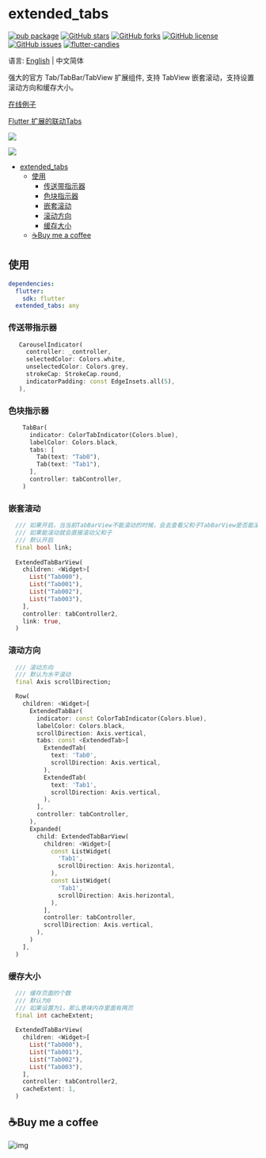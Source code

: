 # extended_tabs

[![pub package](https://img.shields.io/pub/v/extended_tabs.svg)](https://pub.dartlang.org/packages/extended_tabs) [![GitHub stars](https://img.shields.io/github/stars/fluttercandies/extended_tabs)](https://github.com/fluttercandies/extended_tabs/stargazers) [![GitHub forks](https://img.shields.io/github/forks/fluttercandies/extended_tabs)](https://github.com/fluttercandies/extended_tabs/network) [![GitHub license](https://img.shields.io/github/license/fluttercandies/extended_tabs)](https://github.com/fluttercandies/extended_tabs/blob/master/LICENSE) [![GitHub issues](https://img.shields.io/github/issues/fluttercandies/extended_tabs)](https://github.com/fluttercandies/extended_tabs/issues) <a target="_blank" href="https://jq.qq.com/?_wv=1027&k=5bcc0gy"><img border="0" src="https://pub.idqqimg.com/wpa/images/group.png" alt="flutter-candies" title="flutter-candies"></a>

语言: [English](README.md) | 中文简体

强大的官方 Tab/TabBar/TabView 扩展组件, 支持 TabView 嵌套滚动，支持设置滚动方向和缓存大小。

[在线例子](https://fluttercandies.github.io/extended_tabs/)

[Flutter 扩展的联动Tabs](https://juejin.im/post/5c34b87ef265da61553b01a8)

![](https://github.com/fluttercandies/Flutter_Candies/tree/master/gif/extended_tab/link.gif)

![](https://github.com/fluttercandies/Flutter_Candies/tree/master/gif/extended_tab/scrollDirection.gif) 

- [extended_tabs](#extended_tabs)
  - [使用](#使用)
    - [传送带指示器](#传送带指示器)
    - [色块指示器](#色块指示器)
    - [嵌套滚动](#嵌套滚动)
    - [滚动方向](#滚动方向)
    - [缓存大小](#缓存大小)
  - [☕️Buy me a coffee](#️buy-me-a-coffee)

## 使用

``` yaml
dependencies:
  flutter:
    sdk: flutter
  extended_tabs: any
```

### 传送带指示器
``` dart
   CarouselIndicator(
     controller: _controller,
     selectedColor: Colors.white,
     unselectedColor: Colors.grey,
     strokeCap: StrokeCap.round,
     indicatorPadding: const EdgeInsets.all(5),
   ),
```
### 色块指示器

``` dart
    TabBar(
      indicator: ColorTabIndicator(Colors.blue),
      labelColor: Colors.black,
      tabs: [
        Tab(text: "Tab0"),
        Tab(text: "Tab1"),
      ],
      controller: tabController,
    )
```
### 嵌套滚动
``` dart
  /// 如果开启，当当前TabBarView不能滚动的时候，会去查看父和子TabBarView是否能滚动，
  /// 如果能滚动就会直接滚动父和子
  /// 默认开启
  final bool link;
  
  ExtendedTabBarView(
    children: <Widget>[
      List("Tab000"),
      List("Tab001"),
      List("Tab002"),
      List("Tab003"),
    ],
    controller: tabController2,
    link: true,
  )
```

### 滚动方向

``` dart
  /// 滚动方向
  /// 默认为水平滚动
  final Axis scrollDirection;

  Row(
    children: <Widget>[
      ExtendedTabBar(
        indicator: const ColorTabIndicator(Colors.blue),
        labelColor: Colors.black,
        scrollDirection: Axis.vertical,
        tabs: const <ExtendedTab>[
          ExtendedTab(
            text: 'Tab0',
            scrollDirection: Axis.vertical,
          ),
          ExtendedTab(
            text: 'Tab1',
            scrollDirection: Axis.vertical,
          ),
        ],
        controller: tabController,
      ),
      Expanded(
        child: ExtendedTabBarView(
          children: <Widget>[
            const ListWidget(
              'Tab1',
              scrollDirection: Axis.horizontal,
            ),
            const ListWidget(
              'Tab1',
              scrollDirection: Axis.horizontal,
            ),
          ],
          controller: tabController,
          scrollDirection: Axis.vertical,
        ),
      )
    ],
  )
``` 
### 缓存大小
``` dart
  /// 缓存页面的个数
  /// 默认为0
  /// 如果设置为1，那么意味内存里面有两页
  final int cacheExtent;
  
  ExtendedTabBarView(
    children: <Widget>[
      List("Tab000"),
      List("Tab001"),
      List("Tab002"),
      List("Tab003"),
    ],
    controller: tabController2,
    cacheExtent: 1,
  )  
```

## ☕️Buy me a coffee

![img](http://zmtzawqlp.gitee.io/my_images/images/qrcode.png)

